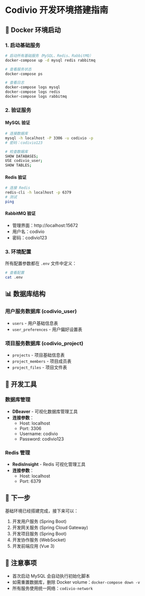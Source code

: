 # Codivio 开发环境搭建指南

## 🐳 Docker 环境启动

### 1. 启动基础服务

```bash
# 启动所有基础服务（MySQL、Redis、RabbitMQ）
docker-compose up -d mysql redis rabbitmq

# 查看服务状态
docker-compose ps

# 查看日志
docker-compose logs mysql
docker-compose logs redis
docker-compose logs rabbitmq
```

### 2. 验证服务

#### MySQL 验证
```bash
# 连接数据库
mysql -h localhost -P 3306 -u codivio -p
# 密码：codivio123

# 检查数据库
SHOW DATABASES;
USE codivio_user;
SHOW TABLES;
```

#### Redis 验证
```bash
# 连接 Redis
redis-cli -h localhost -p 6379
# 测试
ping
```

#### RabbitMQ 验证
- 管理界面：http://localhost:15672
- 用户名：codivio
- 密码：codivio123

### 3. 环境配置

所有配置参数都在 `.env` 文件中定义：

```bash
# 查看配置
cat .env
```

## 📊 数据库结构

### 用户服务数据库 (codivio_user)
- `users` - 用户基础信息表
- `user_preferences` - 用户偏好设置表

### 项目服务数据库 (codivio_project)  
- `projects` - 项目基础信息表
- `project_members` - 项目成员表
- `project_files` - 项目文件表

## 🔧 开发工具

### 数据库管理
- **DBeaver** - 可视化数据库管理工具
- **连接参数**：
  - Host: localhost
  - Port: 3306
  - Username: codivio
  - Password: codivio123

### Redis 管理
- **RedisInsight** - Redis 可视化管理工具
- **连接参数**：
  - Host: localhost
  - Port: 6379

## 🚀 下一步

基础环境已经搭建完成，接下来可以：

1. 开发用户服务 (Spring Boot)
2. 开发网关服务 (Spring Cloud Gateway)
3. 开发项目服务 (Spring Boot)
4. 开发协作服务 (WebSocket)
5. 开发前端应用 (Vue 3)

## 📝 注意事项

- 首次启动 MySQL 会自动执行初始化脚本
- 如需重置数据库，删除 Docker volume：`docker-compose down -v`
- 所有服务使用统一网络：`codivio-network`
